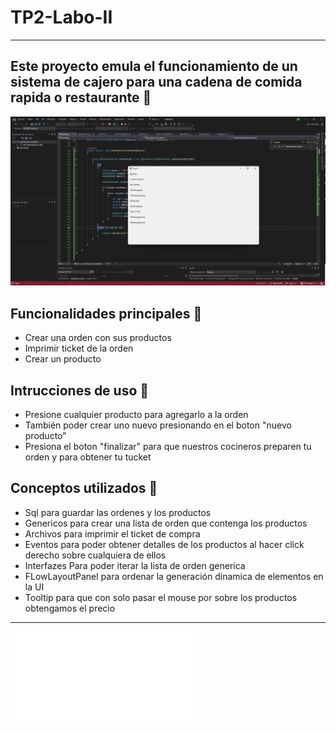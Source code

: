 # TP2-Labo-II
---
## Este proyecto emula el funcionamiento de un sistema de cajero para una cadena de comida rapida o restaurante 🍟

![Preview](Preview.gif)

## Funcionalidades principales 🔧
- Crear una orden con sus productos
- Imprimir ticket de la orden
- Crear un producto

## Intrucciones de uso 	📜
- Presione cualquier producto para agregarlo a la orden 
- También poder crear uno nuevo presionando en el boton "nuevo producto"
- Presiona el boton "finalizar" para que nuestros cocineros preparen tu orden y para obtener tu tucket

## Conceptos utilizados 💭
- Sql para guardar las ordenes y los productos
- Genericos para crear una lista de orden que contenga los productos
- Archivos para imprimir el ticket de compra
- Eventos para poder obtener detalles de los productos al hacer click derecho sobre cualquiera de ellos
- Interfazes Para poder iterar la lista de orden generica
- FLowLayoutPanel para ordenar la generación dinamica de elementos en la UI
- Tooltip para que con solo pasar el mouse por sobre los productos obtengamos el precio 

--- 

![Mira el instructivo](instructivo.pdf)

